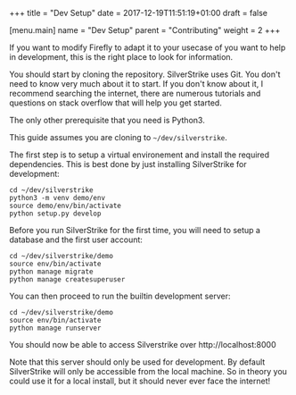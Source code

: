+++
title = "Dev Setup"
date =  2017-12-19T11:51:19+01:00
draft = false

[menu.main]
    name = "Dev Setup"
    parent = "Contributing"
    weight = 2
+++

If you want to modify Firefly to adapt it to your usecase of you want to help in development,
this is the right place to look for information.

You should start by cloning the repository.
SilverStrike uses Git. You don't need to know very much about it to start.
If you don't know about it, I recommend searching the internet, there are numerous tutorials
and questions on stack overflow that will help you get started.

The only other prerequisite that you need is Python3.

This guide assumes you are cloning to `~/dev/silverstrike`.

The first step is to setup a virtual environement and install the required dependencies.
This is best done by just installing SilverStrike for development:

```
cd ~/dev/silverstrike
python3 -m venv demo/env
source demo/env/bin/activate
python setup.py develop
```

Before you run SilverStrike for the first time, you will need to setup a database and the first user account:

```
cd ~/dev/silverstrike/demo
source env/bin/activate
python manage migrate
python manage createsuperuser
```

You can then proceed to run the builtin development server:

```
cd ~/dev/silverstrike/demo
source env/bin/activate
python manage runserver
```

You should now be able to access Silverstrike over http://localhost:8000

Note that this server should only be used for development.
By default SilverStrike will only be accessible from the local machine.
So in theory you could use it for a local install, but it should never ever face the internet!
